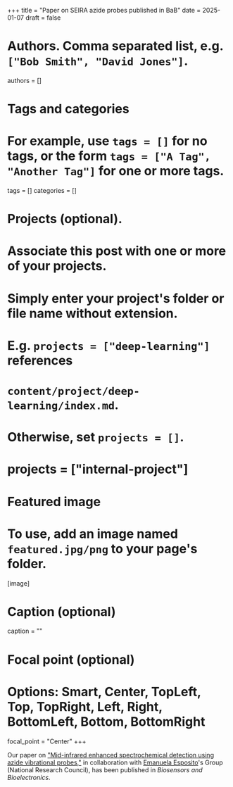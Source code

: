 +++
title = "Paper on SEIRA azide probes published in BaB"
date = 2025-01-07
draft = false

# Authors. Comma separated list, e.g. `["Bob Smith", "David Jones"]`.
authors = []

# Tags and categories
# For example, use `tags = []` for no tags, or the form `tags = ["A Tag", "Another Tag"]` for one or more tags.
tags = []
categories = []

# Projects (optional).
#   Associate this post with one or more of your projects.
#   Simply enter your project's folder or file name without extension.
#   E.g. `projects = ["deep-learning"]` references
#   `content/project/deep-learning/index.md`.
#   Otherwise, set `projects = []`.
# projects = ["internal-project"]

# Featured image
# To use, add an image named `featured.jpg/png` to your page's folder.
[image]
  # Caption (optional)
  caption = ""

  # Focal point (optional)
  # Options: Smart, Center, TopLeft, Top, TopRight, Left, Right, BottomLeft, Bottom, BottomRight
  focal_point = "Center"
+++

Our paper on ["Mid-infrared enhanced spectrochemical detection using azide vibrational probes,"](/publication/ij-185-bab-2025/)
in collaboration with [Emanuela Esposito]'s Group (National Research Council),
has been published in *Biosensors and Bioelectronics*.

[Emanuela Esposito]: https://www.isasi.cnr.it/profile/emanuela.esposito/
